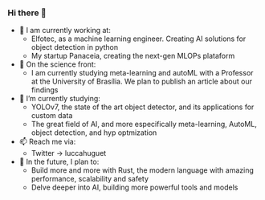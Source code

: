 ### Hi there 👋

<!--
**luccahuguet/luccahuguet** is a ✨ _special_ ✨ repository because its `README.md` (this file) appears on your GitHub profile.

Here are some ideas to get you started:

-->
- 🔭 I am currently working at:
  - Elfotec, as a machine learning engineer. Creating AI solutions for object detection in python
  - My startup Panaceia, creating the next-gen MLOPs plataform
- 🔬 On the science front:
  - I am currently studying meta-learning and autoML with a Professor at the University of Brasília. We plan to publish an article about our findings
- 🌱 I’m currently studying:
  - YOLOv7, the state of the art object detector, and its applications for custom data
  - The great field of AI, and more especifically meta-learning, AutoML, object detection, and hyp optmization
- 📫 Reach me via:
  - Twitter -> luccahuguet
- 🌆 In the future, I plan to:
  - Build more and more with Rust, the modern language with amazing performance, scalability and safety
  - Delve deeper into AI, building more powerful tools and models   
<!--
- 👯 I’m looking to collaborate on ...
- 🤔 I’m looking for help with ...
- 💬 Ask me about ...
- 📫 How to reach me: ...
- 😄 Pronouns: ...
- ⚡ Fun fact: ...
-->
